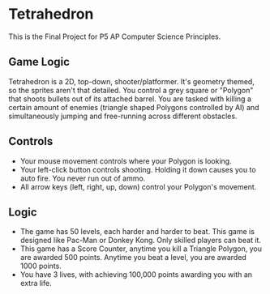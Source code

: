 # Tetrahedron
This is the Final Project for P5 AP Computer Science Principles.

## Game Logic
Tetrahedron is a 2D, top-down, shooter/platformer. It's geometry themed, so the sprites aren't that detailed. You control a grey square or "Polygon" that shoots bullets out of its attached barrel. You are tasked with killing a certain amount of enemies (triangle shaped Polygons controlled by AI) and simultaneously jumping and free-running across different obstacles. 

## Controls 
- Your mouse movement controls where your Polygon is looking.
- Your left-click button controls shooting. Holding it down causes you to auto fire. You never run out of ammo.
- All arrow keys (left, right, up, down) control your Polygon's movement. 

## Logic
- The game has 50 levels, each harder and harder to beat. This game is designed like Pac-Man or Donkey Kong. Only skilled players can beat it. 
- This game has a Score Counter, anytime you kill a Triangle Polygon, you are awarded 500 points. Anytime you beat a level, you are awarded 1000 points. 
- You have 3 lives, with achieving 100,000 points awarding you with an extra life.


